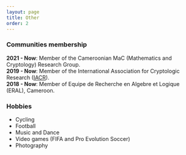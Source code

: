 ```yaml
---
layout: page
title: Other
order: 2
---
```


### Communities membership

**2021 - Now**: Member of the Cameroonian MaC (Mathematics and Cryptology) Research Group.\
**2019 - Now**: Member of the International Association for Cryptologic Research ([IACR](https://iacr.org)).\
**2018 - Now**: Member of Equipe de Recherche en Algebre et Logique (ERAL), Cameroon.


### Hobbies

- Cycling
- Football
- Music and Dance
- Video games (FIFA and Pro Evolution Soccer)
- Photography

